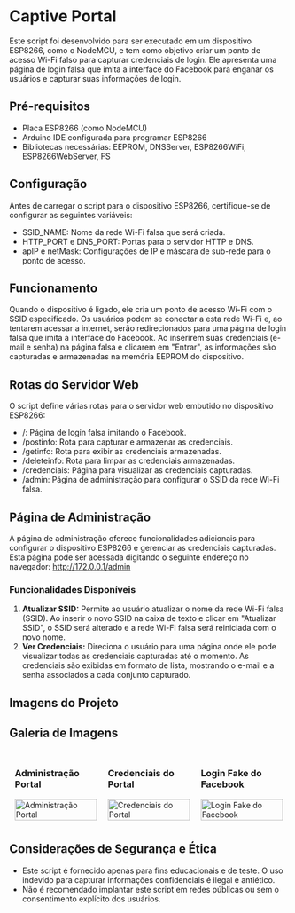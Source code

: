 # **Captive Portal**

Este script foi desenvolvido para ser executado em um dispositivo ESP8266, como o NodeMCU, e tem como objetivo criar um ponto de acesso Wi-Fi falso para capturar credenciais de login. Ele apresenta uma página de login falsa que imita a interface do Facebook para enganar os usuários e capturar suas informações de login.

## **Pré-requisitos**
- Placa ESP8266 (como NodeMCU)
- Arduino IDE configurada para programar ESP8266
- Bibliotecas necessárias: EEPROM, DNSServer, ESP8266WiFi, ESP8266WebServer, FS
    
## **Configuração**
Antes de carregar o script para o dispositivo ESP8266, certifique-se de configurar as seguintes variáveis:
- SSID_NAME: Nome da rede Wi-Fi falsa que será criada.
- HTTP_PORT e DNS_PORT: Portas para o servidor HTTP e DNS.
- apIP e netMask: Configurações de IP e máscara de sub-rede para o ponto de acesso.
    
## **Funcionamento**
Quando o dispositivo é ligado, ele cria um ponto de acesso Wi-Fi com o SSID especificado. Os usuários podem se conectar a esta rede Wi-Fi e, ao tentarem acessar a internet, serão redirecionados para uma página de login falsa que imita a interface do Facebook.
Ao inserirem suas credenciais (e-mail e senha) na página falsa e clicarem em "Entrar", as informações são capturadas e armazenadas na memória EEPROM do dispositivo.

## **Rotas do Servidor Web**
O script define várias rotas para o servidor web embutido no dispositivo ESP8266:
- /: Página de login falsa imitando o Facebook.
- /postinfo: Rota para capturar e armazenar as credenciais.
- /getinfo: Rota para exibir as credenciais armazenadas.
- /deleteinfo: Rota para limpar as credenciais armazenadas.
- /credenciais: Página para visualizar as credenciais capturadas.
- /admin: Página de administração para configurar o SSID da rede Wi-Fi falsa.
    
## **Página de Administração**
A página de administração oferece funcionalidades adicionais para configurar o dispositivo ESP8266 e gerenciar as credenciais capturadas. Esta página pode ser acessada digitando o seguinte endereço no navegador: http://172.0.0.1/admin
### Funcionalidades Disponíveis
1. **Atualizar SSID:** Permite ao usuário atualizar o nome da rede Wi-Fi falsa (SSID). Ao inserir o novo SSID na caixa de texto e clicar em "Atualizar SSID", o SSID será alterado e a rede Wi-Fi falsa será reiniciada com o novo nome.
2. **Ver Credenciais:** Direciona o usuário para uma página onde ele pode visualizar todas as credenciais capturadas até o momento. As credenciais são exibidas em formato de lista, mostrando o e-mail e a senha associados a cada conjunto capturado.

## **Imagens do Projeto**

<!DOCTYPE html>
<html lang="en">
<head>
<meta charset="UTF-8">
<meta name="viewport" content="width=device-width, initial-scale=1.0">
<title>Galeria de Imagens</title>
<style>
  .container {
    display: flex; /* Define um layout flexível */
    justify-content: space-around; /* Distribui espaço uniformemente */
    align-items: flex-start; /* Alinha os itens ao início do contêiner */
    flex-wrap: nowrap; /* Impede que os itens quebrem para a próxima linha */
    width: 100%; /* Define a largura máxima para o contêiner */
  }
  .imagem {
    margin: 10px; /* Adiciona margem entre as imagens */
    width: 30%; /* Define a largura relativa das imagens para 30% do contêiner */
    display: flex; /* Torna isso também um contêiner flexível */
    flex-direction: column; /* Empilha o texto sobre a imagem */
    align-items: center; /* Centraliza o conteúdo */
    box-sizing: border-box; /* Inclui padding e border na largura */
  }
  img {
    width: 100%; /* Faz com que a imagem ocupe 100% da div .imagem */
    height: auto; /* Mantém a proporção da altura conforme a largura */
  }
</style>
</head>
<body>

<h2>Galeria de Imagens</h2>

<div class="container">
  <div class="imagem">
    <h3>Administração Portal</h3>
    <img src="https://github.com/thufcode/captive_portal/assets/36115813/0fb2954b-a138-4b05-852c-a4072770e992" alt="Administração Portal">
  </div>
  <div class="imagem">
    <h3>Credenciais do Portal</h3>
    <img src="https://github.com/thufcode/captive_portal/assets/36115813/b3f3215f-7fe3-427d-93d3-3a82ace0a35f" alt="Credenciais do Portal">
  </div>
  <div class="imagem">
    <h3>Login Fake do Facebook</h3>
    <img src="https://github.com/thufcode/captive_portal/assets/36115813/6a1b45be-cb0c-4629-bcc0-2165fb98d41c" alt="Login Fake do Facebook">
  </div>
</div>

</body>
</html>


## **Considerações de Segurança e Ética**
- Este script é fornecido apenas para fins educacionais e de teste. O uso indevido para capturar informações confidenciais é ilegal e antiético.
- Não é recomendado implantar este script em redes públicas ou sem o consentimento explícito dos usuários.
